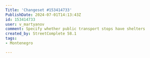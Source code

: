 ```yaml
---
Title: 'Changeset #153414733'
PublishDate: 2024-07-01T14:13:43Z
id: 153414733
user: v_martyanov
comment: Specify whether public transport stops have shelters
created_by: StreetComplete 58.1
tags:
- Montenegro

---
```

